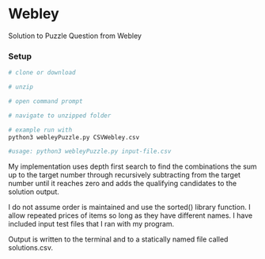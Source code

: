 # Webley
Solution to Puzzle Question from Webley

### Setup
``` bash
# clone or download

# unzip

# open command prompt

# navigate to unzipped folder

# example run with
python3 webleyPuzzle.py CSVWebley.csv

#usage: python3 webleyPuzzle.py input-file.csv
```

My implementation uses depth first search to find the combinations the sum up to the target number through recursively subtracting from the target number until it reaches zero and adds the qualifying candidates to the solution output.

I do not assume order is maintained and use the sorted() library function.
I allow repeated prices of items so long as they have different names.
I have included input test files that I ran with my program.

Output is written to the terminal and to a statically named file called solutions.csv.
